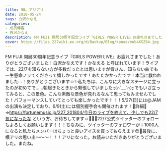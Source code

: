 ```yaml
---
title: 98。アリアリ
date: 2018-05-24
tags: 白沢かなえ
categories: 
- 成员博客
- 白沢かなえ
description: FM FUJI 開局30周年記念ライブ『GIRLS POWER LIVE』お疲れさまでした！ありがとうございました！白沢かなえです！かなえる と呼ばれています！ライブでは、22/7を知らない方が多数だったとは思いますが皆さん、知...
cover: https://files.227wiki.eu.org/d/Backup/Blog/kanae/mob4XSZB4.jpg 
---
```


FM FUJI 開局30周年記念ライブ『GIRLS POWER LIVE』お疲れさまでした！ありがとうございました！白沢かなえです！かなえる と呼ばれています！ライブでは、22/7を知らない方が多数だったとは思いますが皆さん、知らない曲でも一生懸命ノッてくださって嬉しかったです！あたたかかったです！本当に救われました…！ありがとうございます☺️✨私たちは、こんなに大きなステージに立ったのが初めてで……朝起きたときから緊張していました:;(∩´﹏`∩);:でもいざ立ってみると、この景色。こんな素敵な景色が見れるなんて思ってもみませんでした！パフォーマンスしていてとっても楽しかったです！！！5/27(日)には@JAMの出演も決定しており、6/9(土)には個別握手会も開催されます！🌷詳細🌷⇒https://fortunemusic.jp/227_201804/今日のライブを終えて、少しでも22/7気になったな という方、お待ちしてます☺️🧡🧡🧡22/7公式ツイッターのフォローもよろしくお願いします！！！ちなみに、ツイッターのフォロワーが＋1000人になると私たちメンバーはちょっと良いアイスを買ってもらえます😊🍦最後に、横アリの思い出〜〜〜！！！アリになった。お読みいただきありがとうございました。またね。


